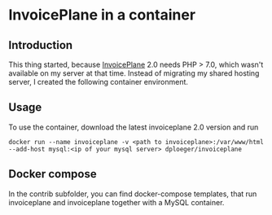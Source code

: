 # InvoicePlane in a container

## Introduction

This thing started, because [InvoicePlane](https://invoiceplane.com/) 2.0 needs PHP > 7.0, which wasn't available on my server at that time. Instead of migrating my shared hosting server, I created the following container environment.

## Usage

To use the container, download the latest invoiceplane 2.0 version and run

    docker run --name invoiceplane -v <path to invoiceplane>:/var/www/html --add-host mysql:<ip of your mysql server> dploeger/invoiceplane

## Docker compose

In the contrib subfolder, you can find docker-compose templates, that run invoiceplane and invoiceplane together with a MySQL container.
